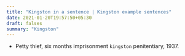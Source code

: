 ```yaml
---
title: "Kingston in a sentence | Kingston example sentences"
date: 2021-01-20T19:57:50+05:30
draft: falses
summary: "Kingston"
---
```

- Petty thief, six months imprisonment `kingston` penitentiary, 1937.
                 

